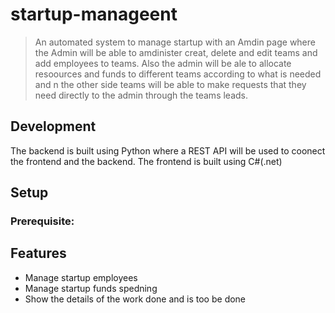 # startup-manageent
> An automated system to manage startup with an Amdin page where the Admin will be able to amdinister creat, delete and edit teams and add employees to teams.
Also the admin will be ale to allocate resoources and funds to different teams according to what is needed and n the other side teams will be able to make requests that they need directly to the admin through the teams leads.

 
## Development
The backend is built using Python where a REST API will be used to coonect the frontend and the backend.
The frontend is built using C#(.net)

## Setup

### Prerequisite: 


## Features
+ Manage startup employees
+ Manage startup funds spedning
+ Show the details of the work done and is too be done


